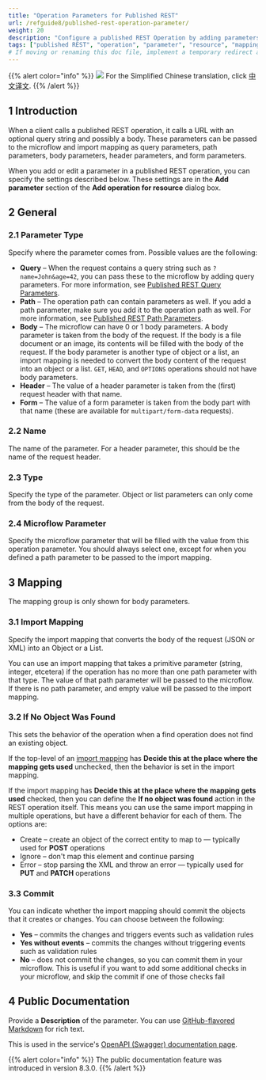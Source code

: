 ```yaml
---
title: "Operation Parameters for Published REST"
url: /refguide8/published-rest-operation-parameter/
weight: 20
description: "Configure a published REST Operation by adding parameters to an operation "
tags: ["published REST", "operation", "parameter", "resource", "mapping", "not found", "commit"]
# If moving or renaming this doc file, implement a temporary redirect and let the respective team know they should update the URL in the product. See Mapping to Products for more details.
---
```


{{% alert color="info" %}}
<img src="/attachments/china.png" class="d-inline-block" /> For the Simplified Chinese translation, click [中文译文](https://cdn.mendix.tencent-cloud.com/documentation/refguide8/published-rest-operation-parameter.pdf).
{{% /alert %}}

## 1 Introduction

When a client calls a published REST operation, it calls a URL with an optional query string and possibly a body. These parameters can be passed to the microflow and import mapping as query parameters, path parameters, body parameters, header parameters, and form parameters.

When you add or edit a parameter in a published REST operation, you can specify the settings described below. These settings are in the **Add parameter** section of the **Add operation for resource** dialog box.

## 2 General

### 2.1 Parameter Type

Specify where the parameter comes from. Possible values are the following:

* **Query** – When the request contains a query string such as `?name=John&age=42`, you can pass these to the microflow by adding query parameters. For more information, see [Published REST Query Parameters](/refguide8/published-rest-query-parameters/).
* **Path** – The operation path can contain parameters as well. If you add a path parameter, make sure you add it to the operation path as well. For more information, see [Published REST Path Parameters](/refguide8/published-rest-path-parameters/).
* **Body** – The microflow can have 0 or 1 body parameters. A body parameter is taken from the body of the request. If the body is a file document or an image, its contents will be filled with the body of the request. If the body parameter is another type of object or a list, an import mapping is needed to convert the body content of the request into an object or a list. `GET`, `HEAD`, and `OPTIONS` operations should not have body parameters.
* **Header** – The value of a header parameter is taken from the (first) request header with that name.
* **Form** – The value of a form parameter is taken from the body part with that name (these are available for `multipart/form-data` requests).

### 2.2 Name

The name of the parameter. For a header parameter, this should be the name of the request header.

### 2.3 Type

Specify the type of the parameter. Object or list parameters can only come from the body of the request.

### 2.4 Microflow Parameter

Specify the microflow parameter that will be filled with the value from this operation parameter. You should always select one, except for when you defined a path parameter to be passed to the import mapping.

## 3 Mapping

The mapping group is only shown for body parameters.

### 3.1 Import Mapping

Specify the import mapping that converts the body of the request (JSON or XML) into an Object or a List.

You can use an import mapping that takes a primitive parameter (string, integer, etcetera) if the operation has no more than one path parameter with that type. The value of that path parameter will be passed to the microflow. If there is no path parameter, and empty value will be passed to the import mapping.

### 3.2 If No Object Was Found

This sets the behavior of the operation when a find operation does not find an existing object.

If the top-level of an [import mapping](/refguide8/import-mappings/) has **Decide this at the place where the mapping gets used** unchecked, then the behavior is set in the import mapping.

If the import mapping has **Decide this at the place where the mapping gets used** checked, then you can define the **If no object was found** action in the REST operation itself. This means you can use the same import mapping in multiple operations, but have a different behavior for each of them. The options are:

* Create – create an object of the correct entity to map to — typically used for **POST** operations
* Ignore – don't map this element and continue parsing
* Error – stop parsing the XML and throw an error — typically used for **PUT** and **PATCH** operations

### 3.3 Commit

You can indicate whether the import mapping should commit the objects that it creates or changes. You can choose between the following:

* **Yes** – commits the changes and triggers events such as validation rules
* **Yes without events** – commits the changes without triggering events such as validation rules
* **No** – does not commit the changes, so you can commit them in your microflow. This is useful if you want to add some additional checks in your microflow, and skip the commit if one of those checks fail

## 4 Public Documentation

Provide a **Description** of the parameter. You can use [GitHub-flavored Markdown](/refguide8/gfm-syntax/) for rich text.

This is used in the service's [OpenAPI (Swagger) documentation page](/refguide8/published-rest-services/#interactive-documentation).

{{% alert color="info" %}}
The public documentation feature was introduced in version 8.3.0.
{{% /alert %}}
